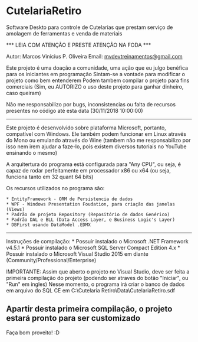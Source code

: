 # CutelariaRetiro
Software Deskto para controle de Cutelarias que prestam serviço de amolagem de ferramentas e venda de materiais

*** LEIA COM ATENÇÃO E PRESTE ATENÇÃO NA FODA ***

Autor: Marcos Vinícius P. Oliveira
Email: mvdevtreinamentos@gmail.com

Este projeto é uma doação a comunidade, uma ação
que eu julgo benéfica para os iniciantes em programação
Sintam-se a vontade para modificar o projeto como bem entenderem
Podem tambem compilar o projeto para fins comerciais (Sim, eu
AUTORIZO o uso deste projeto para ganhar dinheiro, caso queiram)

Não me responsabilizo por bugs, inconsistencias ou falta de recursos
presentes no código até esta data (30/11/2018 10:00:00)

------------------------------------------------------------------------
Este projeto é desenvolvido sobre plataforma Microsoft, portanto,
compatível com Windows.
Ele também podem funcionar em Linux através do Mono ou emulando através
do Wine (tambem não me responsabilizo por isso nem irem ajudar a faze-lo, pois
existem diversos tutoriais no YouTube ensinando o mesmo)

A arquitertura do programa está configurada para "Any CPU", ou seja,
é capaz de rodar perfeitamente em processador x86 ou x64 
(ou seja, funciona tanto em 32 quant 64 bits)

Os recursos utilizados no programa são: 
	
	* EntityFramework - ORM de Persistencia de dados
	* WPF - Windows Presentation Foudation, para criação das janelas (Views)
	* Padrão de projeto Repository (Repositório de dados Genérico)
	* Padrão DAL e BLL (Data Access Layer, e Business Logic's Layer)
	* DBFirst usando DataModel .EDMX

--------------------------------------------------------------------------

Instruções de compilação:
	* Possuir instalado o Microsoft .NET Framework v4.5.1
	* Possuir instalado o Microsoft SQL Server Compact Edition 4.x
	* Possuir instalado o Microsoft Visual Studio 2015 em diante (Community/Professional/Enterprise)

IMPORTANTE: Assim que aberto o projeto no Visual Studio, deve ser feita a primeira compilação
do projeto (podendo ser atraves do botão "Iniciar", ou "Run" em ingles)
Nesse momento, o programa irá criar o banco de dados em arquivo do SQL CE em
C:\Cutelaria Retiro\Data\CutelariaRetiro.sdf

Apartir desta primeira compilação, o projeto estará pronto para ser customizado
---------------------------------------------------------------------------


Faça bom proveito! :D
